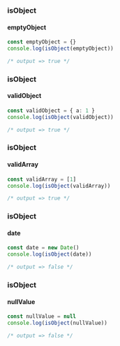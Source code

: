 ### isObject

#### emptyObject

```typescript
const emptyObject = {}
console.log(isObject(emptyObject))

/* output => true */
```

### isObject

#### validObject

```typescript
const validObject = { a: 1 }
console.log(isObject(validObject))

/* output => true */
```

### isObject

#### validArray

```typescript
const validArray = [1]
console.log(isObject(validArray))

/* output => true */
```

### isObject

#### date

```typescript
const date = new Date()
console.log(isObject(date))

/* output => false */
```

### isObject

#### nullValue

```typescript
const nullValue = null
console.log(isObject(nullValue))

/* output => false */
```

